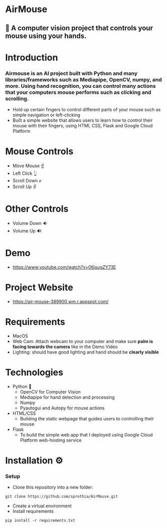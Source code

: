 #                                                                                  AirMouse 

## 🔶 A computer vision project that controls your mouse using your hands. 

# Introduction
### Airmouse is an AI project built with Python and many libraries/frameworks such as Mediapipe, OpenCV, numpy, and more. Using hand recognition, you can control many actions that your computers mouse performs such as clicking and scrolling.
   * Hold up certain fingers to control different parts of your mouse such as simple navigation or left-clicking
   * Built a simple website that allows users to learn how to control their mouse with their fingers, using HTMl, CSS, Flask and Google Cloud Platform


# Mouse Controls 

 - Move Mouse ☝️
 - Left Click 👆
 - Scroll Down ✊
 - Scroll Up :v:

# Other Controls

 - Volume Down :sound:
 - Volume Up :loud_sound:

# Demo 
 - https://www.youtube.com/watch?v=06isugZY73E

# Project Website
 - https://air-mouse-389900.wm.r.appspot.com/

# Requirements
 - MacOS
 - Web Cam: Attach webcam to your computer and make sure ****palm is facing towards the camera**** like in the Demo Video
 - Lighting: should have good lighting and hand should be ****clearly visible****

# Technologies
 - Python 🐍
   * OpenCV for Computer Vision
   * Mediapipe for hand detection and processing
   * Numpy
   * Pyautogui and Autopy for mouse actions
 - HTML/CSS 
   * Building the static webpage that guides users to controlling their mouse
 - Flask
   * To build the simple web app that I deployed using Google Cloud Platform web-hosting service 

# Installation :gear:
### Setup
 - Clone this repository into a new folder: 
 ``` 
 git clone https://github.com/sprothia/AirMouse.git 
 ```
 - Create a virtual environment
 - Install requirements
 ```
 pip install -r requirements.txt
 ```
